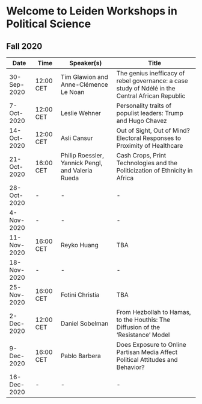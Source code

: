  
# Welcome to Leiden Workshops in Political Science 
## Fall 2020

|Date                                  | Time     | Speaker(s) | Title
| ------------------------------------ | ------------- |------------- |----------------------------------------------------
|30-Sep-2020 |	12:00 CET|	Tim Glawion and Anne-Clémence Le Noan |	The genius inefficacy of rebel governance: a case study of Ndélé in the Central African Republic
|7-Oct-2020	 | 12:00 CET|	Leslie Wehner|	Personality traits of populist leaders: Trump and Hugo Chavez
|14-Oct-2020	| 12:00 CET|	Asli Cansur	| Out of Sight, Out of Mind? Electoral Responses to Proximity of Healthcare
|21-Oct-2020	| 16:00 CET|	Philip Roessler, Yannick Pengl, and Valeria Rueda |	Cash Crops, Print Technologies and the Politicization of Ethnicity in Africa
|28-Oct-2020	|	  -      |- |-
|4-Nov-2020  |			-      |- | -
|11-Nov-2020	| 16:00 CET |	Reyko Huang	| TBA
|18-Nov-2020	|   -       |   - | -
|25-Nov-2020	| 16:00 CET	| Fotini Christia |	TBA
|2-Dec-2020	 | 12:00 CET	| Daniel Sobelman	| From Hezbollah to Hamas, to the Houthis: The Diffusion of the ‘Resistance’ Model
|9-Dec-2020	 | 16:00 CET	| Pablo Barbera	  | Does Exposure to Online Partisan Media Affect Political Attitudes and Behavior?
|16-Dec-2020	| -         |	 -| - 	|



